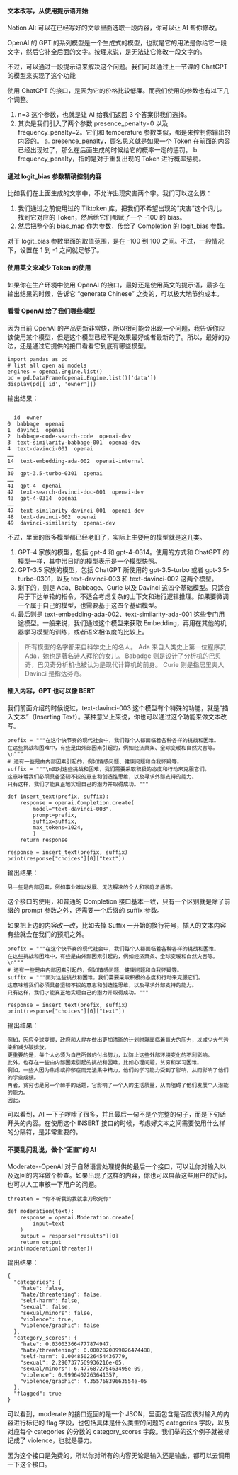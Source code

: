 #### 文本改写，从使用提示语开始

Notion AI: 可以在已经写好的文章里面选取一段内容，你可以让 AI 帮你修改。

OpenAI 的 GPT 的系列模型是一个生成式的模型，也就是它的用法是你给它一段文字，然后它补全后面的文字。按理来说，是无法让它修改一段文字的。

不过，可以通过一段提示语来解决这个问题。我们可以通过上一节课的 ChatGPT 的模型来实现了这个功能

使用 ChatGPT 的接口，是因为它的价格比较低廉。而我们使用的参数也有以下几个调整。

1. n=3 这个参数，也就是让 AI 给我们返回 3 个答案供我们选择。
2. 其次是我们引入了两个参数 presence_penalty=0 以及 frequency_penalty=2。它们和 temperature 参数类似，都是来控制你输出的内容的。
   a. presence_penalty，顾名思义就是如果一个 Token 在前面的内容已经出现过了，那么在后面生成的时候给它的概率一定的惩罚。
   b. frequency_penalty，指的是对于重复出现的 Token 进行概率惩罚。

#### 通过 logit_bias 参数精确控制内容

比如我们在上面生成的文字中，不允许出现灾害两个字。我们可以这么做：

1. 我们通过之前使用过的 Tiktoken 库，把我们不希望出现的“灾害”这个词儿，找到它对应的 Token，然后给它们都赋了一个 -100 的 bias。
2. 然后把整个的 bias_map 作为参数，传给了 Completion 的 logit_bias 参数。

对于 logit_bias 参数里面的取值范围，是在 -100 到 100 之间。不过，一般情况下，设置在 1 到 -1 之间就足够了。

#### 使用英文来减少 Token 的使用

如果你在生产环境中使用 OpenAI 的接口，最好还是使用英文的提示语，最多在输出结果的时候，告诉它 “generate Chinese” 之类的，可以极大地节约成本。

#### 看看 OpenAI 给了我们哪些模型

因为目前 OpenAI 的产品更新非常快，所以很可能会出现一个问题，我告诉你应该使用某个模型，但是这个模型已经不是效果最好或者最新的了。所以，最好的办法，还是通过它提供的接口看看它到底有哪些模型。

```
import pandas as pd
# list all open ai models
engines = openai.Engine.list()
pd = pd.DataFrame(openai.Engine.list()['data'])
display(pd[['id', 'owner']])
```

输出结果：

```

  id  owner
0  babbage  openai
1  davinci  openai
2  babbage-code-search-code  openai-dev
3  text-similarity-babbage-001  openai-dev
4  text-davinci-001  openai
……
14  text-embedding-ada-002  openai-internal
……
30  gpt-3.5-turbo-0301  openai
……
41  gpt-4  openai
42  text-search-davinci-doc-001  openai-dev
43  gpt-4-0314  openai
……
47  text-similarity-davinci-001  openai-dev
48  text-davinci-002  openai
49  davinci-similarity  openai-dev
```

不过，里面的很多模型都已经老旧了，实际上主要用的模型就是这几类。

1. GPT-4 家族的模型，包括 gpt-4 和 gpt-4-0314。使用的方式和 ChatGPT 的模型一样，其中带日期的模型表示是一个模型快照。
2. GPT-3.5 家族的模型，包括 ChatGPT 所使用的 gpt-3.5-turbo 或者 gpt-3.5-turbo-0301，以及 text-davinci-003 和 text-davinci-002 这两个模型。
3. 剩下的，则是 Ada、Babbage、Curie 以及 Davinci 这四个基础模型。只适合用于下达单轮的指令，不适合考虑复杂的上下文和进行逻辑推理。如果要微调一个属于自己的模型，也需要基于这四个基础模型。
4. 最后则是 text-embedding-ada-002、text-similarity-ada-001 这些专门用途模型。一般来说，我们通过这个模型来获取 Embedding，再用在其他的机器学习模型的训练，或者语义相似度的比较上。

> 所有模型的名字都来自科学史上的名人。
> Ada 来自人类史上第一位程序员 Ada，她也是著名诗人拜伦的女儿。
> Babadge 则是设计了分析机的巴贝奇，巴贝奇分析机也被认为是现代计算机的前身。
> Curie 则是指居里夫人
> Davinci 是指达芬奇。

#### 插入内容，GPT 也可以像 BERT

我们前面介绍的时候说过，text-davinci-003 这个模型有个特殊的功能，就是“插入文本”（Inserting Text）。某种意义上来说，你也可以通过这个功能来做文本改写。

```
prefix = """在这个快节奏的现代社会中，我们每个人都面临着各种各样的挑战和困难。
在这些挑战和困难中，有些是由外部因素引起的，例如经济萧条、全球变暖和自然灾害等。\n"""
# 还有一些是由内部因素引起的，例如情感问题、健康问题和自我怀疑等。
suffix = """\n面对这些挑战和困难，我们需要采取积极的态度和行动来克服它们。
这意味着我们必须具备坚韧不拔的意志和创造性思维，以及寻求外部支持的能力。
只有这样，我们才能真正地实现自己的潜力并取得成功。"""

def insert_text(prefix, suffix):
    response = openai.Completion.create(
        model="text-davinci-003",
        prompt=prefix,
        suffix=suffix,
        max_tokens=1024,
        )
    return response

response = insert_text(prefix, suffix)
print(response["choices"][0]["text"])
```

输出结果：

```
另一些是内部因素，例如事业难以发展、无法解决的个人和家庭矛盾等。
```

这个接口的使用，和普通的 Completion 接口基本一致，只有一个区别就是除了前缀的 prompt 参数之外，还需要一个后缀的 suffix 参数。

如果把上边的内容改一改，比如去掉 Suffix 一开始的换行符号，插入的文本内容有些就会在我们的预期之外。

```
prefix = """在这个快节奏的现代社会中，我们每个人都面临着各种各样的挑战和困难。
在这些挑战和困难中，有些是由外部因素引起的，例如经济萧条、全球变暖和自然灾害等。\n"""
# 还有一些是由内部因素引起的，例如情感问题、健康问题和自我怀疑等。
suffix = """面对这些挑战和困难，我们需要采取积极的态度和行动来克服它们。
这意味着我们必须具备坚韧不拔的意志和创造性思维，以及寻求外部支持的能力。
只有这样，我们才能真正地实现自己的潜力并取得成功。"""

response = insert_text(prefix, suffix)
print(response["choices"][0]["text"])
```

输出结果：

```
例如，因应全球变暖，政府和人民在做出更加清晰的计划时就面临着巨大的压力，以减少大气污染和减少碳排放。
更重要的是，每个人必须为自己所做的付出努力，以防止这些外部环境变化的不利影响。
此外，也存在一些由内部因素引起的挑战和困难，比如心理问题，贫穷和学习困难。
例如，一些人因为焦虑或抑郁症而无法集中精力，他们的学习能力受到了影响，从而影响了他们的学业成绩。
再者，贫穷也是另一个棘手的话题，它影响了一个人的生活质量，从而阻碍了他们发展个人潜能的能力。
因此，
```

可以看到，AI 一下子啰嗦了很多，并且最后一句不是个完整的句子，而是下句话开头的内容。在使用这个 INSERT 接口的时候，考虑好文本之间需要使用什么样的分隔符，是非常重要的。

#### 不要乱问乱说，做个“正直”的 AI

Moderate--OpenAI 对于自然语言处理提供的最后一个接口，可以让你对输入以及返回的内容做个检查。如果出现了这样的内容，你也可以屏蔽这些用户的访问，也可以人工审核一下用户的问题。

```
threaten = "你不听我的我就拿刀砍死你"

def moderation(text):
    response = openai.Moderation.create(
        input=text
    )
    output = response["results"][0]
    return output
print(moderation(threaten))
```

输出结果：

```
{
  "categories": {
    "hate": false,
    "hate/threatening": false,
    "self-harm": false,
    "sexual": false,
    "sexual/minors": false,
    "violence": true,
    "violence/graphic": false
  },
  "category_scores": {
    "hate": 0.030033664777874947,
    "hate/threatening": 0.0002820899826474488,
    "self-harm": 0.004850226454436779,
    "sexual": 2.2907377569936216e-05,
    "sexual/minors": 6.477687275463495e-09,
    "violence": 0.9996402263641357,
    "violence/graphic": 4.35576839663554e-05
  },
  "flagged": true
}
```

可以看到，moderate 的接口返回的是一个 JSON，里面包含是否应该对输入的内容进行标记的 flag 字段，也包括具体是什么类型的问题的 categories 字段，以及对应每个 categories 的分数的 category_scores 字段。我们举的这个例子就被标记成了 violence，也就是暴力。

因为这个接口是免费的，所以你对所有的内容无论是输入还是输出，都可以去调用一下这个接口。
